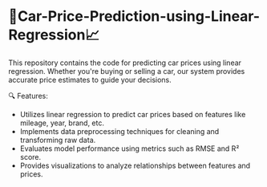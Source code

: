 # 🚗Car-Price-Prediction-using-Linear-Regression📈
This repository contains the code for predicting car prices using linear regression. Whether you're buying or selling a car, our system provides accurate price estimates to guide your decisions.

🔍 Features:

- Utilizes linear regression to predict car prices based on features like mileage, year, brand, etc.
- Implements data preprocessing techniques for cleaning and transforming raw data.
- Evaluates model performance using metrics such as RMSE and R² score.
- Provides visualizations to analyze relationships between features and prices.
